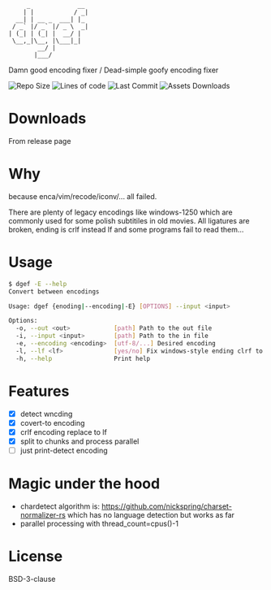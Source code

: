 ```
     _             __
    | |           / _|
  __| | __ _  ___| |_
 / _` |/ _` |/ _ \  _|
| (_| | (_| |  __/ |
 \__,_|\__, |\___|_|
        __/ |
       |___/
```

Damn good encoding fixer / Dead-simple goofy encoding fixer

<div>
  <img alt="Repo Size" src="https://img.shields.io/github/repo-size/michalszmidt/dgef" />
  <img alt="Lines of code" src="https://sloc.xyz/github/michalszmidt/dgef?category=code" />
  <img alt="Last Commit" src="https://img.shields.io/github/last-commit/michalszmidt/dgef" />
  <img alt="Assets Downloads" src="https://img.shields.io/github/downloads/michalszmidt/dgef/total" />
</div>

# Downloads
From release page

# Why
because enca/vim/recode/iconv/... all failed.

There are plenty of legacy encodings like windows-1250 which are commonly used for some polish subtitiles in old movies. All ligatures are broken, ending is crlf instead lf and some programs fail to read them...

# Usage

```bash
$ dgef -E --help
Convert between encodings

Usage: dgef {enoding|--encoding|-E} [OPTIONS] --input <input>

Options:
  -o, --out <out>            [path] Path to the out file
  -i, --input <input>        [path] Path to the in file
  -e, --encoding <encoding>  [utf-8/...] Desired encoding
  -l, --lf <lf>              [yes/no] Fix windows-style ending clrf to lf (unix-style line ending)
  -h, --help                 Print help
```

# Features
- [x] detect wncding
- [x] covert-to encoding
- [x] crlf encoding replace to lf
- [x] split to chunks and process parallel
- [ ] just print-detect encoding

# Magic under the hood
- chardetect algorithm is: https://github.com/nickspring/charset-normalizer-rs which has no language detection but works as far
- parallel processing with thread_count=cpus()-1

# License
BSD-3-clause
